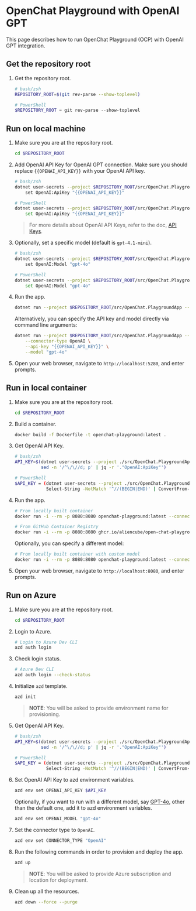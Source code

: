 # OpenChat Playground with OpenAI GPT

This page describes how to run OpenChat Playground (OCP) with OpenAI GPT integration.

## Get the repository root

1. Get the repository root.

    ```bash
    # bash/zsh
    REPOSITORY_ROOT=$(git rev-parse --show-toplevel)
    ```

    ```powershell
    # PowerShell
    $REPOSITORY_ROOT = git rev-parse --show-toplevel
    ```

## Run on local machine

1. Make sure you are at the repository root.

    ```bash
    cd $REPOSITORY_ROOT
    ```

1. Add OpenAI API Key for OpenAI GPT connection. Make sure you should replace `{{OPENAI_API_KEY}}` with your OpenAI API key.

    ```bash
    # bash/zsh
    dotnet user-secrets --project $REPOSITORY_ROOT/src/OpenChat.PlaygroundApp \
        set OpenAI:ApiKey "{{OPENAI_API_KEY}}"
    ```

    ```bash
    # PowerShell
    dotnet user-secrets --project $REPOSITORY_ROOT/src/OpenChat.PlaygroundApp `
        set OpenAI:ApiKey "{{OPENAI_API_KEY}}"
    ```

    > For more details about OpenAI API Keys, refer to the doc, [API Keys](https://platform.openai.com/api-keys).

1. Optionally, set a specific model (default is `gpt-4.1-mini`).

    ```bash
    # bash/zsh
    dotnet user-secrets --project $REPOSITORY_ROOT/src/OpenChat.PlaygroundApp \
        set OpenAI:Model "gpt-4o"
    ```

    ```bash
    # PowerShell
    dotnet user-secrets --project $REPOSITORY_ROOT/src/OpenChat.PlaygroundApp `
        set OpenAI:Model "gpt-4o"
    ```

1. Run the app.

    ```bash
    dotnet run --project $REPOSITORY_ROOT/src/OpenChat.PlaygroundApp -- --connector-type OpenAI
    ```

    Alternatively, you can specify the API key and model directly via command line arguments:

    ```bash
    dotnet run --project $REPOSITORY_ROOT/src/OpenChat.PlaygroundApp -- \
        --connector-type OpenAI \
        --api-key "{{OPENAI_API_KEY}}" \
        --model "gpt-4o"
    ```

1. Open your web browser, navigate to `http://localhost:5280`, and enter prompts.

## Run in local container

1. Make sure you are at the repository root.

    ```bash
    cd $REPOSITORY_ROOT
    ```

1. Build a container.

    ```bash
    docker build -f Dockerfile -t openchat-playground:latest .
    ```

1. Get OpenAI API Key.

    ```bash
    # bash/zsh
    API_KEY=$(dotnet user-secrets --project ./src/OpenChat.PlaygroundApp list --json | \
              sed -n '/^\/\//d; p' | jq -r '."OpenAI:ApiKey"')
    ```

    ```bash
    # PowerShell
    $API_KEY = (dotnet user-secrets --project ./src/OpenChat.PlaygroundApp list --json | `
                Select-String -NotMatch '^//(BEGIN|END)' | ConvertFrom-Json).'OpenAI:ApiKey'
    ```

1. Run the app.

    ```bash
    # From locally built container
    docker run -i --rm -p 8080:8080 openchat-playground:latest --connector-type OpenAI --api-key $API_KEY
    ```

    ```bash
    # From GitHub Container Registry
    docker run -i --rm -p 8080:8080 ghcr.io/aliencube/open-chat-playground/openchat-playground:latest --connector-type OpenAI --api-key $API_KEY
    ```

    Optionally, you can specify a different model:

    ```bash
    # From locally built container with custom model
    docker run -i --rm -p 8080:8080 openchat-playground:latest --connector-type OpenAI --api-key $API_KEY --model gpt-4o
    ```

1. Open your web browser, navigate to `http://localhost:8080`, and enter prompts.

## Run on Azure

1. Make sure you are at the repository root.

    ```bash
    cd $REPOSITORY_ROOT
    ```

1. Login to Azure.

    ```bash
    # Login to Azure Dev CLI
    azd auth login
    ```

1. Check login status.

    ```bash
    # Azure Dev CLI
    azd auth login --check-status
    ```

1. Initialize `azd` template.

    ```bash
    azd init
    ```

   > **NOTE**: You will be asked to provide environment name for provisioning.

1. Get OpenAI API Key.

    ```bash
    # bash/zsh
    API_KEY=$(dotnet user-secrets --project ./src/OpenChat.PlaygroundApp list --json | \
              sed -n '/^\/\//d; p' | jq -r '."OpenAI:ApiKey"')
    ```

    ```bash
    # PowerShell
    $API_KEY = (dotnet user-secrets --project ./src/OpenChat.PlaygroundApp list --json | `
                Select-String -NotMatch '^//(BEGIN|END)' | ConvertFrom-Json).'OpenAI:ApiKey'
    ```

1. Set OpenAI API Key to azd environment variables.

    ```bash
    azd env set OPENAI_API_KEY $API_KEY
    ```

   Optionally, if you want to run with a different model, say [GPT-4o](https://openai.com/index/hello-gpt-4o/), other than the default one, add it to azd environment variables.

    ```bash
    azd env set OPENAI_MODEL "gpt-4o"
    ```

1. Set the connector type to `OpenAI`.

    ```bash
    azd env set CONNECTOR_TYPE "OpenAI"
    ```

1. Run the following commands in order to provision and deploy the app.

    ```bash
    azd up
    ```

   > **NOTE**: You will be asked to provide Azure subscription and location for deployment.

1. Clean up all the resources.

    ```bash
    azd down --force --purge
    ```